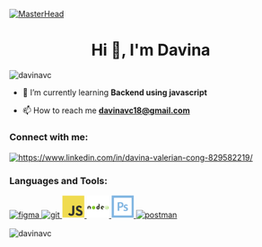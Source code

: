 [![MasterHead](https://media.giphy.com/media/bAQH7WXKqtIBrPs7sR/giphy.gif)](https://rishavchanda.io)
<h1 align="center">Hi 👋, I'm Davina</h1>
<p align="left"> <img src="https://komarev.com/ghpvc/?username=davinavc&label=Profile%20views&color=0e75b6&style=flat" alt="davinavc" /> </p>

- 🌱 I’m currently learning **Backend using javascript**

- 📫 How to reach me **davinavc18@gmail.com**

<h3 align="left">Connect with me:</h3>
<p align="left">
<a href="https://linkedin.com/in/davina-valerian-cong-829582219/" target="blank"><img align="center" src="https://raw.githubusercontent.com/rahuldkjain/github-profile-readme-generator/master/src/images/icons/Social/linked-in-alt.svg" alt="https://www.linkedin.com/in/davina-valerian-cong-829582219/" height="30" width="40" /></a>
</p>

<h3 align="left">Languages and Tools:</h3>
<p align="left"> <a href="https://www.figma.com/" target="_blank" rel="noreferrer"> <img src="https://www.vectorlogo.zone/logos/figma/figma-icon.svg" alt="figma" width="40" height="40"/> </a> <a href="https://git-scm.com/" target="_blank" rel="noreferrer"> <img src="https://www.vectorlogo.zone/logos/git-scm/git-scm-icon.svg" alt="git" width="40" height="40"/> </a> <a href="https://developer.mozilla.org/en-US/docs/Web/JavaScript" target="_blank" rel="noreferrer"> <img src="https://raw.githubusercontent.com/devicons/devicon/master/icons/javascript/javascript-original.svg" alt="javascript" width="40" height="40"/> </a> <a href="https://nodejs.org" target="_blank" rel="noreferrer"> <img src="https://raw.githubusercontent.com/devicons/devicon/master/icons/nodejs/nodejs-original-wordmark.svg" alt="nodejs" width="40" height="40"/> </a> <a href="https://www.photoshop.com/en" target="_blank" rel="noreferrer"> <img src="https://raw.githubusercontent.com/devicons/devicon/master/icons/photoshop/photoshop-line.svg" alt="photoshop" width="40" height="40"/> </a> <a href="https://postman.com" target="_blank" rel="noreferrer"> <img src="https://www.vectorlogo.zone/logos/getpostman/getpostman-icon.svg" alt="postman" width="40" height="40"/> </a> </p>

<p><img align="center" src="https://github-readme-stats.vercel.app/api/top-langs?username=davinavc&show_icons=true&locale=en&layout=compact" alt="davinavc" /></p>
